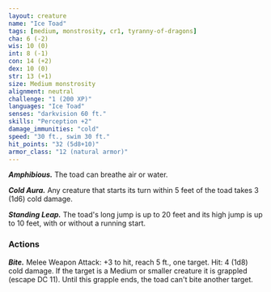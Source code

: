 ```yaml
---
layout: creature
name: "Ice Toad"
tags: [medium, monstrosity, cr1, tyranny-of-dragons]
cha: 6 (-2)
wis: 10 (0)
int: 8 (-1)
con: 14 (+2)
dex: 10 (0)
str: 13 (+1)
size: Medium monstrosity
alignment: neutral
challenge: "1 (200 XP)"
languages: "Ice Toad"
senses: "darkvision 60 ft."
skills: "Perception +2"
damage_immunities: "cold"
speed: "30 ft., swim 30 ft."
hit_points: "32 (5d8+10)"
armor_class: "12 (natural armor)"
---
```


***Amphibious.*** The toad can breathe air or water.

***Cold Aura.*** Any creature that starts its turn within 5 feet of the toad takes 3 (1d6) cold damage.

***Standing Leap.*** The toad's long jump is up to 20 feet and its high jump is up to 10 feet, with or without a running start.

### Actions

***Bite.*** Melee Weapon Attack: +3 to hit, reach 5 ft., one target. Hit: 4 (1d8) cold damage. If the target is a Medium or smaller creature it is grappled (escape DC 11). Until this grapple ends, the toad can't bite another target.